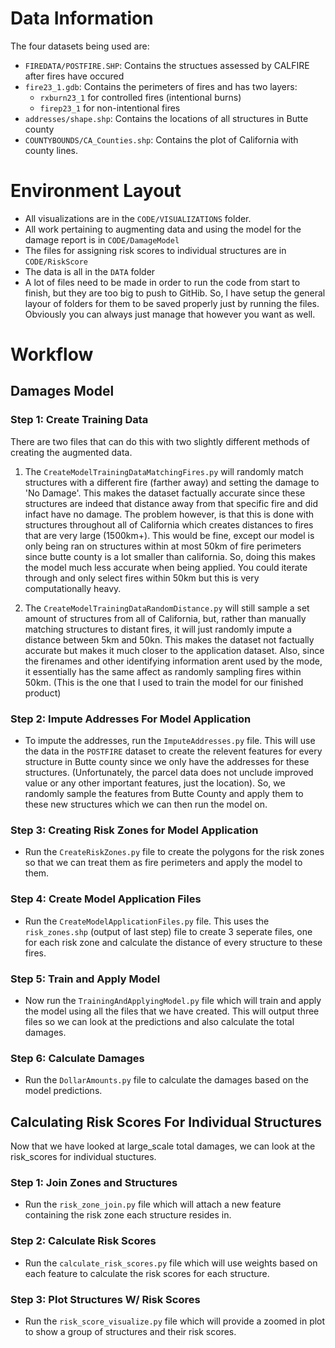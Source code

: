 # Data Information
The four datasets being used are:
- `FIREDATA/POSTFIRE.SHP`: Contains the structues assessed by CALFIRE after fires have occured
- `fire23_1.gdb`: Contains the perimeters of fires and has two layers: 
    - `rxburn23_1` for controlled fires (intentional burns)
    - `firep23_1` for non-intentional fires 
- `addresses/shape.shp`: Contains the locations of all structures in Butte county
- `COUNTYBOUNDS/CA_Counties.shp`: Contains the plot of California with county lines.

# Environment Layout
- All visualizations are in the  `CODE/VISUALIZATIONS` folder.
- All work pertaining to augmenting data and using the model for the damage report is in `CODE/DamageModel`
- The files for assigning risk scores to individual structures are in `CODE/RiskScore`
- The data is all in the `DATA` folder
- A lot of files need to be made in order to run the code from start to finish, but they are too big to push to GitHib. So, I have setup the general layour of folders for them to be saved properly just by running the files. Obviously you can always just manage that however you want as well.


# Workflow

## Damages Model

### Step 1: Create Training Data

There are two files that can do this with two slightly different methods of creating the augmented data.

1. The `CreateModelTrainingDataMatchingFires.py` will randomly match structures with a different fire (farther away) and setting the damage to 'No Damage'. This makes the dataset factually accurate since these structures are indeed that distance away from that specific fire and did infact have no damage. The problem however, is that this is done with structures throughout all of California which creates distances to fires that are very large (1500km+). This would be fine, except our model is only being ran on structures within at most 50km of fire perimeters since butte county is a lot smaller than california. So, doing this makes the model much less accurate when being applied. You could iterate through and only select fires within 50km but this is very computationally heavy.

2. The `CreateModelTrainingDataRandomDistance.py` will still sample a set amount of structures from all of California, but, rather than manually matching structures to distant fires, it will just randomly impute a distance between 5km and 50kn. This makes the dataset not factually accurate but makes it much closer to the application dataset. Also, since the firenames and other identifying information arent used by the mode, it essentially has the same affect as randomly sampling fires within 50km. (This is the one that I used to train the model for our finished product)

### Step 2: Impute Addresses For Model Application

- To impute the addresses, run the `ImputeAddresses.py` file. This will use the data in the `POSTFIRE` dataset to create the relevent features for every structure in Butte county since we only have the addresses for these structures. (Unfortunately, the parcel data does not unclude improved value or any other important features, just the location). So, we randomly sample the features from Butte County and apply them to these new structures which we can then run the model on.

### Step 3: Creating Risk Zones for Model Application

- Run the `CreateRiskZones.py` file to create the polygons for the risk zones so that we can treat them as fire perimeters and apply the model to them.

### Step 4: Create Model Application Files

- Run the `CreateModelApplicationFiles.py` file. This uses the `risk_zones.shp` (output of last step) file to 
create 3 seperate files, one for each risk zone and calculate the distance of every structure to these fires.

### Step 5: Train and Apply Model

- Now run the `TrainingAndApplyingModel.py` file which will train and apply the model using all the files that we have created. This will output three files so we can look at the predictions and also calculate the total damages.

### Step 6: Calculate Damages

- Run the `DollarAmounts.py` file to calculate the damages based on the model predictions.


## Calculating Risk Scores For Individual Structures

Now that we have looked at large_scale total damages, we can look at the risk_scores for individual stuctures.

### Step 1: Join Zones and Structures
- Run the `risk_zone_join.py` file which will attach a new feature containing the risk zone each structure resides in.

### Step 2: Calculate Risk Scores
- Run the `calculate_risk_scores.py` file which will use weights based on each feature to calculate the risk scores for each structure.

### Step 3: Plot Structures W/ Risk Scores
- Run the `risk_score_visualize.py` file which will provide a zoomed in plot to show a group of structures and their risk scores.

